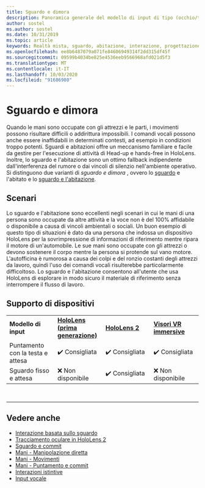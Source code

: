 ```yaml
---
title: Sguardo e dimora
description: Panoramica generale del modello di input di tipo (occhio/testa)
author: sostel
ms.author: sostel
ms.date: 10/31/2019
ms.topic: article
keywords: Realtà mista, sguardo, abitazione, interazione, progettazione, rilevamento degli occhi, verifica della testa
ms.openlocfilehash: ee8b6487079a071fe84606949314f2dd315df45f
ms.sourcegitcommit: 09599b4034be825e4536eeb9566968afd021d5f3
ms.translationtype: MT
ms.contentlocale: it-IT
ms.lasthandoff: 10/03/2020
ms.locfileid: "91686980"
---
```

# <a name="gaze-and-dwell"></a>Sguardo e dimora

Quando le mani sono occupate con gli attrezzi e le parti, i movimenti possono risultare difficili o addirittura impossibili.
I comandi vocali possono anche essere inaffidabili in determinati contesti, ad esempio in condizioni troppo potenti.
Sguardi e abitazioni offre un meccanismo familiare e facile da gestire per l'esecuzione di attività di Head-up e hands-free in HoloLens.
Inoltre, lo sguardo e l'abitazione sono un ottimo fallback indipendente dall'interferenza del rumore o dai vincoli di silenzio nell'ambiente operativo.
Si distinguono due varianti di _sguardo e dimora_ , ovvero lo [sguardo](gaze-and-dwell-head.md) e l'abitato e lo [sguardo e l'abitazione](gaze-and-dwell-eyes.md).

## <a name="scenarios"></a>Scenari

Lo sguardo e l'abitazione sono eccellenti negli scenari in cui le mani di una persona sono occupate da altre attività e la voce non è del 100% affidabile o disponibile a causa di vincoli ambientali o sociali.
Un buon esempio di questo tipo di situazioni è dato da una persona che indossa un dispositivo HoloLens per la sovrimpressione di informazioni di riferimento mentre ripara il motore di un'automobile.
Le sue mani sono occupate con gli attrezzi o devono sostenere il corpo mentre la persona si protende sul vano motore.
L'autofficina è rumorosa a causa dei colpi e del ronzio costanti degli attrezzi da lavoro, quindi l'uso dei comandi vocali risulterebbe particolarmente difficoltoso.
Lo sguardo e l'abitazione consentono all'utente che usa HoloLens di esplorare in modo sicuro il materiale di riferimento senza interrompere il flusso di lavoro.

## <a name="device-support"></a>Supporto di dispositivi

<table>
    <colgroup>
    <col width="25%" />
    <col width="25%" />
    <col width="25%" />
    <col width="25%" />
    </colgroup>
    <tr>
        <td><strong>Modello di input</strong></td>
        <td><a href="../hololens-hardware-details.md"><strong>HoloLens (prima generazione)</strong></a></td>
        <td><a href="https://docs.microsoft.com/hololens/hololens2-hardware"><strong>HoloLens 2</strong></td>
        <td><a href="../discover/immersive-headset-hardware-details.md"><strong>Visori VR immersive</strong></a></td>
    </tr>
     <tr>
        <td>Puntamento con la testa e attesa</td>
        <td>✔️ Consigliata</td>
        <td>✔️ Consigliata</td>
        <td>✔️ Consigliata</td>
    </tr>
     <tr>
        <td>Sguardo fisso e attesa</td>
        <td>❌ Non disponibile</td>
        <td>✔️ Consigliata</td>
        <td>❌ Non disponibile</td>
    </tr>
</table>


<br>

---

 ## <a name="see-also"></a>Vedere anche
* [Interazione basata sullo sguardo](eye-gaze-interaction.md)
* [Tracciamento oculare in HoloLens 2](eye-tracking.md)
* [Sguardo e commit](gaze-and-commit.md)
* [Mani - Manipolazione diretta](direct-manipulation.md)
* [Mani - Movimenti](gaze-and-commit.md#composite-gestures)
* [Mani - Puntamento e commit](point-and-commit.md)
* [Interazioni istintive](interaction-fundamentals.md)
* [Input vocale](voice-input.md)
